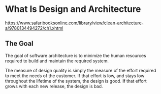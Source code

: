 # What Is Design and Architecture

https://www.safaribooksonline.com/library/view/clean-architecture-a/9780134494272/ch1.xhtml

## The Goal

The goal of software architecture is to minimize the human resources required to build and maintain the required system.

The measure of design quality is simply the measure of the effort required to meet the needs of the customer.
If that effort is low, and stays low throughout the lifetime of the system, the design is good.
If that effort grows with each new release, the design is bad.
